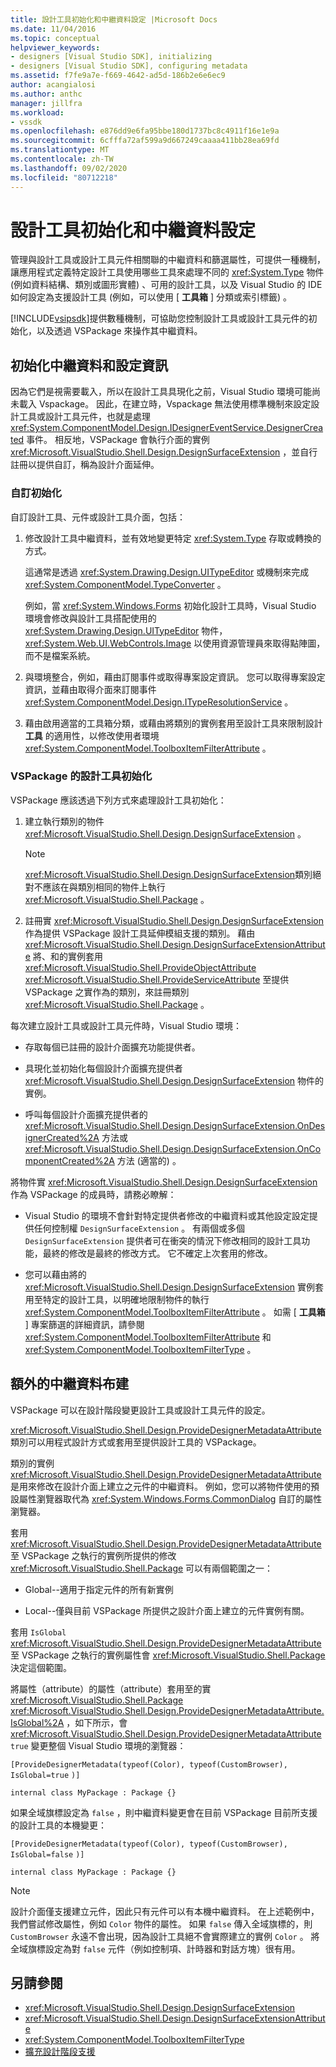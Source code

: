 ```yaml
---
title: 設計工具初始化和中繼資料設定 |Microsoft Docs
ms.date: 11/04/2016
ms.topic: conceptual
helpviewer_keywords:
- designers [Visual Studio SDK], initializing
- designers [Visual Studio SDK], configuring metadata
ms.assetid: f7fe9a7e-f669-4642-ad5d-186b2e6e6ec9
author: acangialosi
ms.author: anthc
manager: jillfra
ms.workload:
- vssdk
ms.openlocfilehash: e876dd9e6fa95bbe180d1737bc8c4911f16e1e9a
ms.sourcegitcommit: 6cfffa72af599a9d667249caaaa411bb28ea69fd
ms.translationtype: MT
ms.contentlocale: zh-TW
ms.lasthandoff: 09/02/2020
ms.locfileid: "80712218"
---
```

# <a name="designer-initialization-and-metadata-configuration"></a>設計工具初始化和中繼資料設定

管理與設計工具或設計工具元件相關聯的中繼資料和篩選屬性，可提供一種機制，讓應用程式定義特定設計工具使用哪些工具來處理不同的 <xref:System.Type> 物件 (例如資料結構、類別或圖形實體) 、可用的設計工具，以及 Visual Studio 的 IDE 如何設定為支援設計工具 (例如，可以使用 [ **工具箱** ] 分類或索引標籤) 。

[!INCLUDE[vsipsdk](../extensibility/includes/vsipsdk_md.md)]提供數種機制，可協助您控制設計工具或設計工具元件的初始化，以及透過 VSPackage 來操作其中繼資料。

## <a name="initialize-metadata-and-configuration-information"></a>初始化中繼資料和設定資訊
 因為它們是視需要載入，所以在設計工具具現化之前，Visual Studio 環境可能尚未載入 Vspackage。 因此，在建立時，Vspackage 無法使用標準機制來設定設計工具或設計工具元件，也就是處理 <xref:System.ComponentModel.Design.IDesignerEventService.DesignerCreated> 事件。 相反地，VSPackage 會執行介面的實例 <xref:Microsoft.VisualStudio.Shell.Design.DesignSurfaceExtension> ，並自行註冊以提供自訂，稱為設計介面延伸。

### <a name="customize-initialization"></a>自訂初始化

自訂設計工具、元件或設計工具介面，包括：

1. 修改設計工具中繼資料，並有效地變更特定 <xref:System.Type> 存取或轉換的方式。

    這通常是透過 <xref:System.Drawing.Design.UITypeEditor> 或機制來完成 <xref:System.ComponentModel.TypeConverter> 。

    例如，當 <xref:System.Windows.Forms> 初始化設計工具時，Visual Studio 環境會修改與設計工具搭配使用的 <xref:System.Drawing.Design.UITypeEditor> 物件， <xref:System.Web.UI.WebControls.Image> 以使用資源管理員來取得點陣圖，而不是檔案系統。

2. 與環境整合，例如，藉由訂閱事件或取得專案設定資訊。 您可以取得專案設定資訊，並藉由取得介面來訂閱事件 <xref:System.ComponentModel.Design.ITypeResolutionService> 。

3. 藉由啟用適當的工具箱分類，或藉由將類別的實例套用至設計工具來限制設計 **工具** 的適用性，以修改使用者環境 <xref:System.ComponentModel.ToolboxItemFilterAttribute> 。

### <a name="designer-initialization-by-a-vspackage"></a>VSPackage 的設計工具初始化

VSPackage 應該透過下列方式來處理設計工具初始化：

1. 建立執行類別的物件 <xref:Microsoft.VisualStudio.Shell.Design.DesignSurfaceExtension> 。

   > [!NOTE]
   > <xref:Microsoft.VisualStudio.Shell.Design.DesignSurfaceExtension>類別絕對不應該在與類別相同的物件上執行 <xref:Microsoft.VisualStudio.Shell.Package> 。

2. 註冊實 <xref:Microsoft.VisualStudio.Shell.Design.DesignSurfaceExtension> 作為提供 VSPackage 設計工具延伸模組支援的類別。 藉由  <xref:Microsoft.VisualStudio.Shell.Design.DesignSurfaceExtensionAttribute> 將、和的實例套用 <xref:Microsoft.VisualStudio.Shell.ProvideObjectAttribute> <xref:Microsoft.VisualStudio.Shell.ProvideServiceAttribute> 至提供 VSPackage 之實作為的類別，來註冊類別 <xref:Microsoft.VisualStudio.Shell.Package> 。

每次建立設計工具或設計工具元件時，Visual Studio 環境：

- 存取每個已註冊的設計介面擴充功能提供者。

- 具現化並初始化每個設計介面擴充提供者 <xref:Microsoft.VisualStudio.Shell.Design.DesignSurfaceExtension> 物件的實例。

- 呼叫每個設計介面擴充提供者的 <xref:Microsoft.VisualStudio.Shell.Design.DesignSurfaceExtension.OnDesignerCreated%2A> 方法或 <xref:Microsoft.VisualStudio.Shell.Design.DesignSurfaceExtension.OnComponentCreated%2A> 方法 (適當的) 。

將物件實 <xref:Microsoft.VisualStudio.Shell.Design.DesignSurfaceExtension> 作為 VSPackage 的成員時，請務必瞭解：

- Visual Studio 的環境不會針對特定提供者修改的中繼資料或其他設定設定提供任何控制權 `DesignSurfaceExtension` 。 有兩個或多個 `DesignSurfaceExtension` 提供者可在衝突的情況下修改相同的設計工具功能，最終的修改是最終的修改方式。 它不確定上次套用的修改。

- 您可以藉由將的 <xref:Microsoft.VisualStudio.Shell.Design.DesignSurfaceExtension> 實例套用至特定的設計工具，以明確地限制物件的執行 <xref:System.ComponentModel.ToolboxItemFilterAttribute> 。 如需 [ **工具箱** ] 專案篩選的詳細資訊，請參閱 <xref:System.ComponentModel.ToolboxItemFilterAttribute> 和 <xref:System.ComponentModel.ToolboxItemFilterType> 。

## <a name="additional-metadata-provisioning"></a>額外的中繼資料布建

VSPackage 可以在設計階段變更設計工具或設計工具元件的設定。

<xref:Microsoft.VisualStudio.Shell.Design.ProvideDesignerMetadataAttribute>類別可以用程式設計方式或套用至提供設計工具的 VSPackage。

類別的實例 <xref:Microsoft.VisualStudio.Shell.Design.ProvideDesignerMetadataAttribute> 是用來修改在設計介面上建立之元件的中繼資料。 例如，您可以將物件使用的預設屬性瀏覽器取代為 <xref:System.Windows.Forms.CommonDialog> 自訂的屬性瀏覽器。

套用 <xref:Microsoft.VisualStudio.Shell.Design.ProvideDesignerMetadataAttribute> 至 VSPackage 之執行的實例所提供的修改 <xref:Microsoft.VisualStudio.Shell.Package> 可以有兩個範圍之一：

- Global--適用于指定元件的所有新實例

- Local--僅與目前 VSPackage 所提供之設計介面上建立的元件實例有關。

套用 `IsGlobal` <xref:Microsoft.VisualStudio.Shell.Design.ProvideDesignerMetadataAttribute> 至 VSPackage 之執行的實例屬性會 <xref:Microsoft.VisualStudio.Shell.Package> 決定這個範圍。

將屬性（attribute）的屬性（attribute）套用至的實 <xref:Microsoft.VisualStudio.Shell.Package> <xref:Microsoft.VisualStudio.Shell.Design.ProvideDesignerMetadataAttribute.IsGlobal%2A> ，如下所示，會 <xref:Microsoft.VisualStudio.Shell.Design.ProvideDesignerMetadataAttribute> `true` 變更整個 Visual Studio 環境的瀏覽器：

`[ProvideDesignerMetadata(typeof(Color), typeof(CustomBrowser),`   `IsGlobal=true`  `)]`

`internal class MyPackage : Package {}`

如果全域旗標設定為 `false` ，則中繼資料變更會在目前 VSPackage 目前所支援的設計工具的本機變更：

`[ProvideDesignerMetadata(typeof(Color), typeof(CustomBrowser),`   `IsGlobal=false`  `)]`

`internal class MyPackage : Package {}`

> [!NOTE]
> 設計介面僅支援建立元件，因此只有元件可以有本機中繼資料。 在上述範例中，我們嘗試修改屬性，例如 `Color` 物件的屬性。 如果 `false` 傳入全域旗標的，則 `CustomBrowser` 永遠不會出現，因為設計工具絕不會實際建立的實例 `Color` 。 將全域旗標設定為對 `false` 元件（例如控制項、計時器和對話方塊）很有用。

## <a name="see-also"></a>另請參閱

- <xref:Microsoft.VisualStudio.Shell.Design.DesignSurfaceExtension>
- <xref:Microsoft.VisualStudio.Shell.Design.DesignSurfaceExtensionAttribute>
- <xref:System.ComponentModel.ToolboxItemFilterType>
- [擴充設計階段支援](https://msdn.microsoft.com/Library/d6ac8a6a-42fd-4bc8-bf33-b212811297e2)
